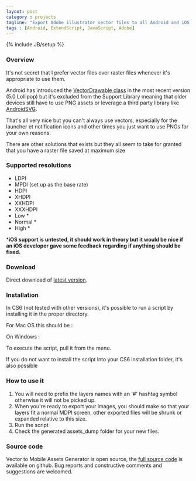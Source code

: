 ```yaml
---
layout: post
category : projects
tagline: "Export Adobe illustrator vector files to all Android and iOS resolutions"
tags : [Android, ExtendScript, JavaScript, Adobe]
---
```

{% include JB/setup %}

### Overview

It's not secret that I prefer vector files over raster files whenever it's appropriate to use them.

Android has introduced the [VectorDrawable class](https://developer.android.com/reference/android/graphics/drawable/VectorDrawable.html)
in the most recent version (5.0 Lollipop) but it's excluded from the Support Library meaning that older devices still have to use
PNG assets or leverage a third party library like [AndroidSVG](https://code.google.com/p/androidsvg/).

That's all very nice but you can't always use vectors, especially for the launcher et notification icons and other times 
you just want to use PNGs for your own reasons.

There are other solutions that exists but they all seem to take for granted that you have a raster file saved at maximum
size 

### Supported resolutions

- LDPI 
- MPDI (set up as the base rate)
- HDPI
- XHDPI
- XXHDPI
- XXXHDPI
- Low *
- Normal *
- High *

***iOS support is untested, it should work in theory but it would be nice if an iOS developer gave some feedback regarding
if anything should be fixed.**

### Download

Direct download of [latest version](/assets/vector_mobile_assets_generator/vector_to_mobile_assets_generator_PNG.jsx).

### Installation

In CS6 (not tested with other versions), it's possible to run a script by installing it in the proper directory.

For Mac OS this should be :

On Windows : 

To execute the script, pull it from the menu.

If you do not want to install the script into your CS6 installation folder, it's also possible 

### How to use it

1. You will need to prefix the layers names with an '#' hashtag symbol otherwise it will not be picked up.
2. When you're ready to export your images, you should make so that your layers fit a normal MDPI screen, other exported
files will be shrunk or expanded relative to this size.
3. Run the script
4. Check the generated assets_dump folder for your new files.

### Source code

Vector to Mobile Assets Generator is open source, 
the [full source code](https://github.com/DontBelieveTheByte/vector_to_mobile_assets_generator) is available on github.
Bug reports and constructive comments and suggestions are welcomed.

